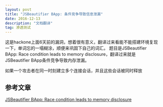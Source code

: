 ```yaml
---
layout: post
title: "JSBeautifier BApp: 条件竞争导致信息泄漏"
date: 2016-12-13
description: "文档翻译"
tag: 渗透测试 
---
```

这是hackone上面6天前的漏洞，想着很有意义，翻译过来看能不能搭建环境复现一下，单词忘的一塌糊涂，顺便来巩固下自己的词汇。
题目是JSBeautifier BApp: Race condition leads to memory disclosure，翻译过来就是JSBeautifier BApp条件竞争导致内存泄漏。

如果一个攻击者在同一时刻建立多个连接会话，并且这些会话被同时释放



## 参考文章
[JSBeautifier BApp: Race condition leads to memory disclosure
](https://hackerone.com/reports/187134)

      